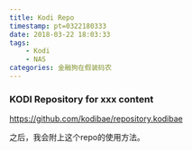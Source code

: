 ```yaml
---
title: Kodi Repo
timestamp: pt=0322180333
date: 2018-03-22 18:03:33
tags:
	- Kodi
	- NAS
categories: 金融狗在假装码农
---
```

### KODI Repository for xxx content<!--more-->
https://github.com/kodibae/repository.kodibae

之后，我会附上这个repo的使用方法。